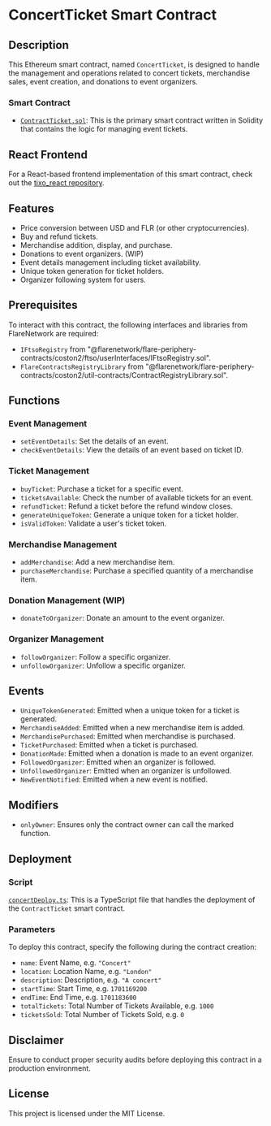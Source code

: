 # ConcertTicket Smart Contract

## Description
This Ethereum smart contract, named `ConcertTicket`, is designed to handle the management and operations related to concert tickets, merchandise sales, event creation, and donations to event organizers. 

### Smart Contract

- [`ContractTicket.sol`](contracts/ContractTicket.sol): This is the primary smart contract written in Solidity that contains the logic for managing event tickets.

## React Frontend

For a React-based frontend implementation of this smart contract, check out the [tixo_react repository](https://github.com/KeithChan02/tixo_react).

## Features

- Price conversion between USD and FLR (or other cryptocurrencies).
- Buy and refund tickets.
- Merchandise addition, display, and purchase.
- Donations to event organizers. (WIP)
- Event details management including ticket availability.
- Unique token generation for ticket holders.
- Organizer following system for users.

## Prerequisites

To interact with this contract, the following interfaces and libraries from FlareNetwork are required:

- `IFtsoRegistry` from "@flarenetwork/flare-periphery-contracts/coston2/ftso/userInterfaces/IFtsoRegistry.sol".
- `FlareContractsRegistryLibrary` from "@flarenetwork/flare-periphery-contracts/coston2/util-contracts/ContractRegistryLibrary.sol".

## Functions

### Event Management

- `setEventDetails`: Set the details of an event.
- `checkEventDetails`: View the details of an event based on ticket ID.
  
### Ticket Management

- `buyTicket`: Purchase a ticket for a specific event.
- `ticketsAvailable`: Check the number of available tickets for an event.
- `refundTicket`: Refund a ticket before the refund window closes.
- `generateUniqueToken`: Generate a unique token for a ticket holder.
- `isValidToken`: Validate a user's ticket token.
  
### Merchandise Management

- `addMerchandise`: Add a new merchandise item.
- `purchaseMerchandise`: Purchase a specified quantity of a merchandise item.
  
### Donation Management (WIP)

- `donateToOrganizer`: Donate an amount to the event organizer.
  
### Organizer Management

- `followOrganizer`: Follow a specific organizer.
- `unfollowOrganizer`: Unfollow a specific organizer.

## Events

- `UniqueTokenGenerated`: Emitted when a unique token for a ticket is generated.
- `MerchandiseAdded`: Emitted when a new merchandise item is added.
- `MerchandisePurchased`: Emitted when merchandise is purchased.
- `TicketPurchased`: Emitted when a ticket is purchased.
- `DonationMade`: Emitted when a donation is made to an event organizer.
- `FollowedOrganizer`: Emitted when an organizer is followed.
- `UnfollowedOrganizer`: Emitted when an organizer is unfollowed.
- `NewEventNotified`: Emitted when a new event is notified.

## Modifiers

- `onlyOwner`: Ensures only the contract owner can call the marked function.

## Deployment
### Script

[`concertDeploy.ts`](scripts/concertDeploy.ts): This is a TypeScript file that handles the deployment of the `ContractTicket` smart contract.

### Parameters

To deploy this contract, specify the following during the contract creation:
- `name`: Event Name, e.g. `"Concert"`
- `location`: Location Name, e.g. `"London"`
- `description`: Description, e.g. `"A concert"`
- `startTime`: Start Time, e.g. `1701169200`
- `endTime`: End Time, e.g. `1701183600`
- `totalTickets`: Total Number of Tickets Available, e.g. `1000`
- `ticketsSold`: Total Number of Tickets Sold, e.g. `0`

## Disclaimer

Ensure to conduct proper security audits before deploying this contract in a production environment.

## License

This project is licensed under the MIT License.
